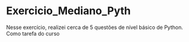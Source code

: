 # Exercicio_Mediano_Pyth
Nesse exercício, realizei cerca de 5 questões de nível básico de Python. Como tarefa do curso 

